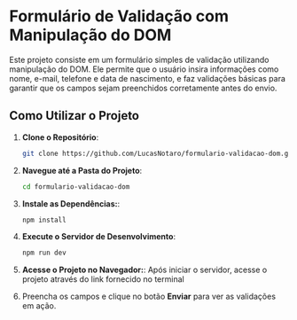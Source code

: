 
# Formulário de Validação com Manipulação do DOM

Este projeto consiste em um formulário simples de validação utilizando manipulação do DOM. Ele permite que o usuário insira informações como nome, e-mail, telefone e data de nascimento, e faz validações básicas para garantir que os campos sejam preenchidos corretamente antes do envio.


## Como Utilizar o Projeto

1. **Clone o Repositório**:

   ```sh
   git clone https://github.com/LucasNotaro/formulario-validacao-dom.git
   ```

2. **Navegue até a Pasta do Projeto**:

   ```sh
   cd formulario-validacao-dom
   ```

3. **Instale as Dependências:**:
   ```sh
   npm install
   ```

4. **Execute o Servidor de Desenvolvimento**:
   ```sh
   npm run dev
   ```

5. **Acesse o Projeto no Navegador:**:
   Após iniciar o servidor, acesse o projeto através do link fornecido no terminal

6. Preencha os campos e clique no botão **Enviar** para ver as validações em ação.